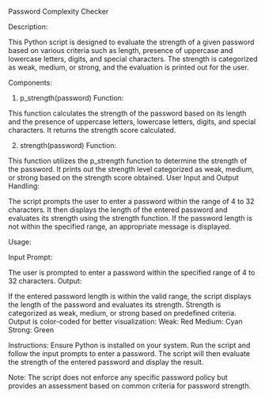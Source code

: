 Password Complexity Checker

Description:


This Python script is designed to evaluate the strength of a given password based on various criteria such as length, presence of uppercase and lowercase letters, digits, and special characters. The strength is categorized as weak, medium, or strong, and the evaluation is printed out for the user.

Components:

1. p_strength(password) Function:

This function calculates the strength of the password based on its length and the presence of uppercase letters, lowercase letters, digits, and special characters.
It returns the strength score calculated.

2. strength(password) Function:

This function utilizes the p_strength function to determine the strength of the password.
It prints out the strength level categorized as weak, medium, or strong based on the strength score obtained.
User Input and Output Handling:

The script prompts the user to enter a password within the range of 4 to 32 characters.
It then displays the length of the entered password and evaluates its strength using the strength function.
If the password length is not within the specified range, an appropriate message is displayed.


Usage:


Input Prompt:

The user is prompted to enter a password within the specified range of 4 to 32 characters.
Output:

If the entered password length is within the valid range, the script displays the length of the password and evaluates its strength.
Strength is categorized as weak, medium, or strong based on predefined criteria.
Output is color-coded for better visualization:
Weak: Red
Medium: Cyan
Strong: Green


Instructions:
Ensure Python is installed on your system.
Run the script and follow the input prompts to enter a password.
The script will then evaluate the strength of the entered password and display the result.


Note:
The script does not enforce any specific password policy but provides an assessment based on common criteria for password strength.

